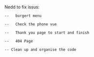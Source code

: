Nedd to fix issus:

    --	 burgert menu

    --	 Check the phone vue

    --	 Thank you page to start and finish

    --	 404 Page

    -- Clean up and organise the code
